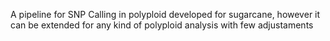 A pipeline for SNP Calling in polyploid developed for sugarcane, however it can be extended for any kind of polyploid analysis with few adjustaments 







